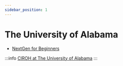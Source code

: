 ```yaml
---
sidebar_position: 1
---
```


# The University of Alabama

- [NextGen for Beginners](https://github.com/CIROH-UA/Conferences/tree/main/CIROHdevCon23)


:::info
<a href="https://ciroh.ua.edu">CIROH at The University of Alabama</a>
:::

